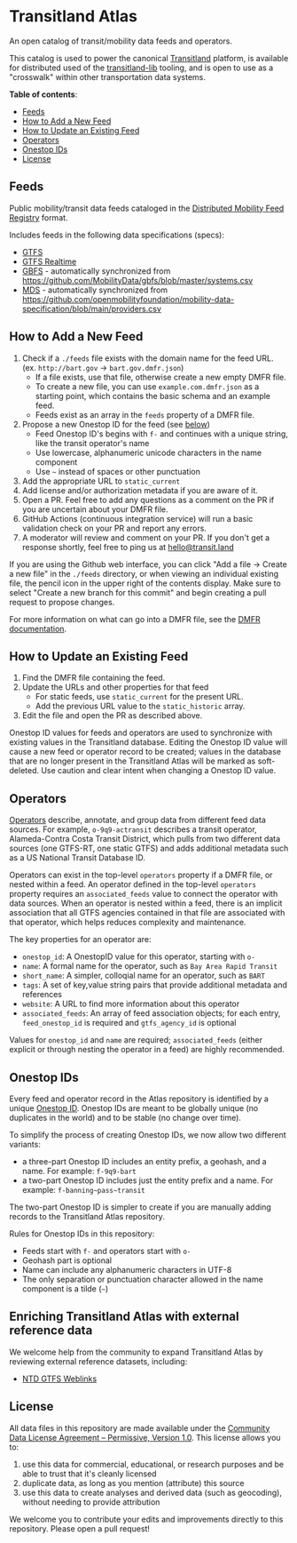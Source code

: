 <!-- omit in toc -->
# Transitland Atlas

An open catalog of transit/mobility data feeds and operators.

This catalog is used to power the canonical [Transitland](https://transit.land) platform, is available for distributed used of the [transitland-lib](https://github.com/interline-io/transitland-lib) tooling, and is open to use as a "crosswalk" within other transportation data systems.

**Table of contents**:

<!-- TOC created and updated by VSCode Markdown All in One extension -->
- [Feeds](#feeds)
- [How to Add a New Feed](#how-to-add-a-new-feed)
- [How to Update an Existing Feed](#how-to-update-an-existing-feed)
- [Operators](#operators)
- [Onestop IDs](#onestop-ids)
- [License](#license)

## Feeds

Public mobility/transit data feeds cataloged in the [Distributed Mobility Feed Registry](https://github.com/transitland/distributed-mobility-feed-registry) format.

Includes feeds in the following data specifications (specs):

- [GTFS](https://gtfs.org/reference/static)
- [GTFS Realtime](https://gtfs.org/reference/realtime/v2/)
- [GBFS](https://github.com/MobilityData/gbfs) - automatically synchronized from https://github.com/MobilityData/gbfs/blob/master/systems.csv
- [MDS](https://github.com/openmobilityfoundation/mobility-data-specification) - automatically synchronized from https://github.com/openmobilityfoundation/mobility-data-specification/blob/main/providers.csv

## How to Add a New Feed

1. Check if a `./feeds` file exists with the domain name for the feed URL. (ex. `http://bart.gov` -> `bart.gov.dmfr.json`)
    * If a file exists, use that file, otherwise create a new empty DMFR file.
    * To create a new file, you can use `example.com.dmfr.json` as a starting point, which contains the basic schema and an example feed.
    * Feeds exist as an array in the `feeds` property of a DMFR file.
2. Propose a new Onestop ID for the feed (see [below](#onestop-ids))
    * Feed Onestop ID's begins with `f-` and continues with a unique string, like the transit operator's name
    * Use lowercase, alphanumeric unicode characters  in the name component
    * Use `~` instead of spaces or other punctuation
3. Add the appropriate URL to `static_current`
4. Add license and/or authorization metadata if you are aware of it.
5. Open a PR. Feel free to add any questions as a comment on the PR if you are uncertain about your DMFR file.
6. GitHub Actions (continuous integration service) will run a basic validation check on your PR and report any errors.
7. A moderator will review and comment on your PR. If you don't get a response shortly, feel free to ping us at [hello@transit.land](mailto:hello@transit.land)

If you are using the Github web interface, you can click "Add a file -> Create a new file" in the `./feeds` directory, or when viewing an individual existing file, the pencil icon in the upper right of the contents display. Make sure to select "Create a new branch for this commit" and begin creating a pull request to propose changes.

For more information on what can go into a DMFR file, see the [DMFR documentation](https://github.com/transitland/distributed-mobility-feed-registry).

## How to Update an Existing Feed

1. Find the DMFR file containing the feed.
2. Update the URLs and other properties for that feed
    * For static feeds, use `static_current` for the present URL.
    * Add the previous URL value to the `static_historic` array.
3. Edit the file and open the PR as described above.

Onestop ID values for feeds and operators are used to synchronize with existing values in the Transitland database. Editing the Onestop ID value will cause a new feed or operator record to be created; values in the database that are no longer present in the Transitland Atlas will be marked as soft-deleted. Use caution and clear intent when changing a Onestop ID value.

## Operators

[Operators](https://transit.land/operators) describe, annotate, and group data from different feed data sources. For example, `o-9q9-actransit` describes a transit operator, Alameda-Contra Costa Transit District, which pulls from two different data sources (one GTFS-RT, one static GTFS) and adds additional metadata such as a US National Transit Database ID.

Operators can exist in the top-level `operators` property if a DMFR file, or nested within a feed. An operator defined in the top-level `operators` property requires an `associated_feeds` value to connect the operator with data sources. When an operator is nested within a feed, there is an implicit association that all GTFS agencies contained in that file are associated with that operator, which helps reduces complexity and maintenance.

The key properties for an operator are:
* `onestop_id`: A OnestopID value for this operator, starting with `o-`
* `name`: A formal name for the operator, such as `Bay Area Rapid Transit`
* `short_name`: A simpler, colloqial name for an operator, such as `BART`
* `tags`: A set of key,value string pairs that provide additional metadata and references
* `website`: A URL to find more information about this operator
* `associated_feeds`: An array of feed association objects; for each entry, `feed_onestop_id` is required and `gtfs_agency_id` is optional

Values for `onestop_id` and `name` are required; `associated_feeds` (either explicit or through nesting the operator in a feed) are highly recommended.

## Onestop IDs

Every feed and operator record in the Atlas repository is identified by a unique [Onestop ID](https://transit.land/documentation/onestop-id-scheme/). Onestop IDs are meant to be globally unique (no duplicates in the world) and to be stable (no change over time).

To simplify the process of creating Onestop IDs, we now allow two different variants:

- a three-part Onestop ID includes an entity prefix, a geohash, and a name. For example: `f-9q9-bart`
- a two-part Onestop ID includes just the entity prefix and a name. For example: `f-banning~pass~transit`

The two-part Onestop ID is simpler to create if you are manually adding records to the Transitland Atlas repository.

Rules for Onestop IDs in this repository:

- Feeds start with `f-` and operators start with `o-`
- Geohash part is optional
- Name can include any alphanumeric characters in UTF-8
- The only separation or punctuation character allowed in the name component is a tilde (`~`)

## Enriching Transitland Atlas with external reference data

We welcome help from the community to expand Transitland Atlas by reviewing external reference datasets, including:

- [NTD GTFS Weblinks](./external-data-for-reference/ntd-gtfs-weblinks/readme.md)

## License

All data files in this repository are made available under the [Community Data License Agreement – Permissive, Version 1.0](LICENSE.txt). This license allows you to:

1. use this data for commercial, educational, or research purposes and be able to trust that it's cleanly licensed
2. duplicate data, as long as you mention (attribute) this source
3. use this data to create analyses and derived data (such as geocoding), without needing to provide attribution

We welcome you to contribute your edits and improvements directly to this repository. Please open a pull request!
